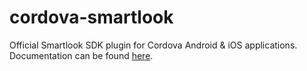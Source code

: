 # cordova-smartlook

Official Smartlook SDK plugin for Cordova Android & iOS applications. Documentation can be found [here](https://smartlook.github.io/docs/sdk/cordova-android/?origin_team=T03PHPRA4).
